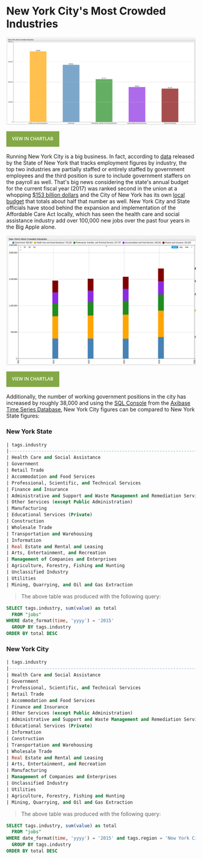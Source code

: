 New York City's Most Crowded Industries
===

![NY1](Images/NY_Jobs1.png)

[![View in ChartLab](Images/button.png)](https://apps.axibase.com/chartlab/6402f01c/19/#fullscreen)

Running New York City is a big business. In fact, according to [data](https://catalog.data.gov/dataset/jobs-by-industry)
released by the State of New York that tracks employment figures by industry, the top two industries
are partially staffed or entirely staffed by government employees and the third position
is sure to include government staffers on the payroll as well. That's big news considering 
the state's annual budget for the current fiscal year (2017) was ranked second in the union at a whopping 
[$153 billion dollars](https://www.nysenate.gov/newsroom/articles/senate-passes-2017-18-state-budget-protects-taxpayers-provides-record-investments)
and the City of New York has its own [local budget](http://council.nyc.gov/budget/) that totals about half that number as well.
New York City and State officials have stood behind the expansion and implementation of the Affordable Care Act 
locally, which has seen the health care and social assistance industry add over 100,000 new jobs over the past four 
years in the Big Apple alone.

![NY2](Images/NY_Jobs3.png)

[![View in ChartLab](Images/button.png)](https://apps.axibase.com/chartlab/6402f01c/20/)

Additionally, the number of working government positions in the city has increased by roughly 38,000
and using the [SQL Console](https://github.com/axibase/atsd/blob/master/sql/README.md) from the [Axibase Time Series Database](https://axibase.com/products/axibase-time-series-database/),
New York City figures can be compared to New York State figures:

### New York State
```sql
| tags.industry                                                            | total     | 
|--------------------------------------------------------------------------|-----------| 
| Health Care and Social Assistance                                        | 1490611.0 | 
| Government                                                               | 1461296.0 | 
| Retail Trade                                                             | 967686.0  | 
| Accommodation and Food Services                                          | 738279.0  | 
| Professional, Scientific, and Technical Services                         | 717452.0  | 
| Finance and Insurance                                                    | 517559.0  | 
| Administrative and Support and Waste Management and Remediation Services | 478621.0  | 
| Other Services (except Public Administration)                            | 472521.0  | 
| Manufacturing                                                            | 461920.0  | 
| Educational Services (Private)                                           | 443827.0  | 
| Construction                                                             | 440951.0  | 
| Wholesale Trade                                                          | 321104.0  | 
| Transportation and Warehousing                                           | 290617.0  | 
| Information                                                              | 266837.0  | 
| Real Estate and Rental and Leasing                                       | 212393.0  | 
| Arts, Entertainment, and Recreation                                      | 207120.0  | 
| Management of Companies and Enterprises                                  | 137955.0  | 
| Agriculture, Forestry, Fishing and Hunting                               | 43486.0   | 
| Unclassified Industry                                                    | 37759.0   | 
| Utilities                                                                | 37302.0   | 
| Mining, Quarrying, and Oil and Gas Extraction                            | 4708.0    | 

```

>The above table was produced with the following query: 

```sql
SELECT tags.industry, sum(value) as total
  FROM "jobs" 
WHERE date_format(time, 'yyyy') = '2015'
  GROUP BY tags.industry
ORDER BY total DESC
```


### New York City

```sql
| tags.industry                                                            | total    | 
|--------------------------------------------------------------------------|----------| 
| Health Care and Social Assistance                                        | 703232.0 | 
| Government                                                               | 569354.0 | 
| Professional, Scientific, and Technical Services                         | 427707.0 | 
| Retail Trade                                                             | 361545.0 | 
| Accommodation and Food Services                                          | 348252.0 | 
| Finance and Insurance                                                    | 331925.0 | 
| Other Services (except Public Administration)                            | 234622.0 | 
| Administrative and Support and Waste Management and Remediation Services | 231492.0 | 
| Educational Services (Private)                                           | 226112.0 | 
| Information                                                              | 186987.0 | 
| Construction                                                             | 176174.0 | 
| Transportation and Warehousing                                           | 146998.0 | 
| Wholesale Trade                                                          | 138371.0 | 
| Real Estate and Rental and Leasing                                       | 136806.0 | 
| Arts, Entertainment, and Recreation                                      | 109737.0 | 
| Manufacturing                                                            | 81624.0  | 
| Management of Companies and Enterprises                                  | 68224.0  | 
| Unclassified Industry                                                    | 22212.0  | 
| Utilities                                                                | 15246.0  | 
| Agriculture, Forestry, Fishing and Hunting                               | 560.0    | 
| Mining, Quarrying, and Oil and Gas Extraction                            | 64.0     | 
```

>The above table was produced with the following query: 

```sql
SELECT tags.industry, sum(value) as total
  FROM "jobs" 
WHERE date_format(time, 'yyyy') = '2015' and tags.region = 'New York City'
  GROUP BY tags.industry
ORDER BY total DESC
```
